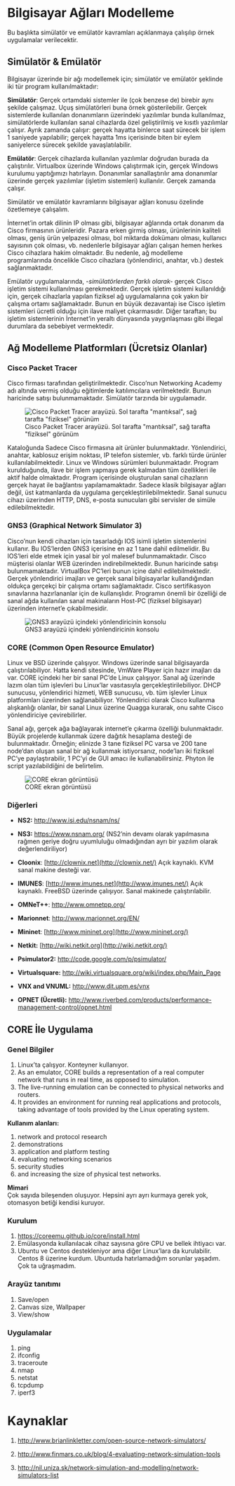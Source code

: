 # Bilgisayar Ağları Modelleme

Bu başlıkta simülatör ve emülatör kavramları açıklanmaya çalışılıp örnek
uygulamalar verilecektir.

## Simülatör & Emülatör

Bilgisayar üzerinde bir ağı modellemek için; simülatör ve emülatör
şeklinde iki tür program kullanılmaktadır:

**Simülatör**: Gerçek ortamdaki sistemler ile (çok benzese de) birebir
aynı şekilde çalışmaz. Uçuş simülatörleri buna örnek gösterilebilir.
Gerçek sistemlerde kullanılan donanımların üzerindeki yazılımlar bunda
kullanılmaz, simülatörlerde kullanılan sanal cihazlarda özel
geliştirilmiş ve kısıtlı yazılımlar çalışır. Ayrık zamanda çalışır:
gerçek hayatta binlerce saat sürecek bir işlem 1 saniyede yapılabilir;
gerçek hayatta 1ms içerisinde biten bir eylem saniyelerce sürecek
şekilde yavaşlatılabilir.

**Emülatör**: Gerçek cihazlarda kullanılan yazılımlar doğrudan burada da
çalıştırılır. Virtualbox üzerinde Windows çalıştırmak için, gerçek
Windows kurulumu yaptığımızı hatırlayın. Donanımlar sanallaştırılır ama
donanımlar üzerinde gerçek yazılımlar (işletim sistemleri) kullanılır.
Gerçek zamanda çalışır.

Simülatör ve emülatör kavramlarını bilgisayar ağları konusu özelinde
özetlemeye çalışalım.

İnternet’in ortak dilinin IP olması gibi, bilgisayar ağlarında ortak
donanım da Cisco firmasının ürünleridir. Pazara erken girmiş olması,
ürünlerinin kaliteli olması, geniş ürün yelpazesi olması, bol miktarda
dokümanı olması, kullanıcı sayısının çok olması, vb. nedenlerle
bilgisayar ağları çalışan hemen herkes Cisco cihazlara hakim olmaktadır.
Bu nedenle, ağ modelleme programlarında öncelikle Cisco cihazlara
(yönlendirici, anahtar, vb.) destek sağlanmaktadır.

Emülatör uygulamalarında, *-simülatörlerden farklı olarak-* gerçek Cisco
işletim sistemi kullanılması gerekmektedir. Gerçek işletim sistemi
kullanıldığı için, gerçek cihazlarla yapılan fiziksel ağ uygulamalarına
çok yakın bir çalışma ortamı sağlamaktadır. Bunun en büyük dezavantajı
ise Cisco işletim sistemleri ücretli olduğu için ilave maliyet
çıkarmasıdır. Diğer taraftan; bu işletim sistemlerinin İnternet’in
yeraltı dünyasında yaygınlaşması gibi illegal durumlara da sebebiyet
vermektedir.

## Ağ Modelleme Platformları (Ücretsiz Olanlar)

### Cisco Packet Tracer

Cisco firması tarafından geliştirilmektedir. Cisco’nun Networking
Academy adı altında vermiş olduğu eğitimlerde katılımcılara
verilmektedir. Bunun haricinde satışı bulunmamaktadır. Simülatör
tarzında bir uygulamadır.

<figure>
<img src="images/SimulatorCiscoPT.png" id="fig:CiscoPT"
alt="Cisco Packet Tracer arayüzü. Sol tarafta &quot;mantıksal&quot;, sağ tarafta &quot;fiziksel&quot; görünüm" />
<figcaption aria-hidden="true">Cisco Packet Tracer arayüzü. Sol tarafta
"mantıksal", sağ tarafta "fiziksel" görünüm</figcaption>
</figure>

Kataloğunda Sadece Cisco firmasına ait ürünler bulunmaktadır.
Yönlendirici, anahtar, kablosuz erişim noktası, IP telefon sistemler,
vb. farklı türde ürünler kullanılabilmektedir. Linux ve Windows
sürümleri bulunmaktadır. Program kurulduğunda, ilave bir işlem yapmaya
gerek kalmadan tüm özellikleri ile aktif halde olmaktadır. Program
içerisinde oluşturulan sanal cihazların gerçek hayat ile bağlantısı
yapılamamaktadır. Sadece klasik bilgisayar ağları değil, üst katmanlarda
da uygulama gerçekleştirilebilmektedir. Sanal sunucu cihazı üzerinden
HTTP, DNS, e-posta sunucuları gibi servisler de simüle edilebilmektedir.

### GNS3 (Graphical Network Simulator 3)

Cisco’nun kendi cihazları için tasarladığı IOS isimli işletim
sistemlerini kullanır. Bu IOS’lerden GNS3 içerisine en az 1 tane dahil
edilmelidir. Bu IOS’leri elde etmek için yasal bir yol malesef
bulunmamaktadır. Cisco müşterisi olanlar WEB üzerinden
indirebilmektedir. Bunun haricinde satışı bulunmamaktadır. VirtualBox
PC’leri bunun içine dahil edilebilmektedir. Gerçek yönlendirici imajları
ve gerçek sanal bilgisayarlar kullandığından oldukça gerçekçi bir
çalışma ortamı sağlamaktadır. Cisco sertifikasyon sınavlarına
hazırlananlar için de kullanışlıdır. Programın önemli bir özelliği de
sanal ağda kullanılan sanal makinaların Host-PC (fiziksel bilgisayar)
üzerinden internet’e çıkabilmesidir.

<figure>
<img src="images/SimulatorGNS3.png" id="fig:GNS3"
alt="GNS3 arayüzü içindeki yönlendiricinin konsolu" />
<figcaption aria-hidden="true">GNS3 arayüzü içindeki yönlendiricinin
konsolu</figcaption>
</figure>

### CORE (Common Open Resource Emulator) 

Linux ve BSD üzerinde çalışıyor. Windows üzerinde sanal bilgisayarda
çalıştırılabiliyor. Hatta kendi sitesinde, VmWare Player için hazır
imajları da var. CORE içindeki her bir sanal PC’de Linux çalışıyor.
Sanal ağ üzerinde lazım olan tüm işlevleri bu Linux’lar vasıtasıyla
gerçekleştirilebiliyor. DHCP sunucusu, yönlendirici hizmeti, WEB
sunucusu, vb. tüm işlevler Linux platformları üzerinden sağlanabiliyor.
Yönlendirici olarak Cisco kullanma alışkanlığı olanlar, bir sanal Linux
üzerine Quagga kurarak, onu sahte Cisco yönlendiriciye çevirebilirler.

Sanal ağı, gerçek ağa bağlayarak internet’e çıkarma özelliği
bulunmaktadır. Büyük projelerde kullanmak üzere dağıtık hesaplama
desteği de bulunmaktadır. Örneğin; elinizde 3 tane fiziksel PC varsa ve
200 tane node’dan oluşan sanal bir ağ kullanmak istiyorsanız, node’ları
iki fiziksel PC’ye paylaştırabilir, 1 PC’yi de GUI amacı ile
kullanabilirsiniz. Phyton ile script yazılabildiğini de belirtelim.

<figure>
<img src="images/SimulatorCORE.png" id="fig:CORE"
alt="CORE ekran görüntüsü" />
<figcaption aria-hidden="true">CORE ekran görüntüsü</figcaption>
</figure>

### Diğerleri

-   **NS2:** <http://www.isi.edu/nsnam/ns/>

-   **NS3:** <https://www.nsnam.org/> (NS2’nin devamı olarak yapılmasına
    rağmen geriye doğru uyumluluğu olmadığından ayrı bir yazılım olarak
    değerlendiriliyor)

<!-- -->

-   **Cloonix**: [http://clownix.net](http://clownix.net/) Açık
    kaynaklı. KVM sanal makine desteği var.

-   **IMUNES**: [http://www.imunes.net](http://www.imunes.net/) Açık
    kaynaklı. FreeBSD üzerinde çalışıyor. Sanal makinede
    çalıştırılabilir.

-   **OMNeT++**: <http://www.omnetpp.org/>

-   **Marionnet**: <http://www.marionnet.org/EN/>

-   **Mininet**: [http://www.mininet.org](http://www.mininet.org/)

-   **Netkit:** [http://wiki.netkit.org](http://wiki.netkit.org/)

-   **Psimulator2:** <http://code.google.com/p/psimulator/>

-   **Virtualsquare:**
    <http://wiki.virtualsquare.org/wiki/index.php/Main_Page>

-   **VNX and VNUML:** <http://www.dit.upm.es/vnx>

-   **OPNET (Ücretli):**
    <http://www.riverbed.com/products/performance-management-control/opnet.html>

## CORE İle Uygulama

### Genel Bilgiler
1. Linux’ta çalışyor. Konteyner kullanıyor.
2. As an emulator, CORE builds a representation of a real computer network that runs in real time, as opposed to simulation.
3. The live-running emulation can be connected to physical networks and routers.
4. It provides an environment for running real applications and protocols, taking advantage of tools provided by the Linux operating system.

**Kullanım alanları:**
1. network and protocol research
2. demonstrations
3. application and platform testing
4. evaluating networking scenarios
5. security studies
6. and increasing the size of physical test networks.

**Mimari**  
Çok sayıda bileşenden oluşuyor. Hepsini ayrı ayrı kurmaya gerek yok, otomasyon betiği kendisi kuruyor.

### Kurulum
1. https://coreemu.github.io/core/install.html
2. Emülasyonda kullanılacak cihaz sayısına göre CPU ve bellek ihtiyacı var.
3. Ubuntu ve Centos destekleniyor ama diğer Linux’lara da kurulabilir. Centos 8 üzerine kurdum. Ubuntuda hatırlamadığım sorunlar yaşadım. Çok ta uğraşmadım.

### Arayüz tanıtımı
1. Save/open
2. Canvas size, Wallpaper
3. View/show

### Uygulamalar
1. ping
2. ifconfig
3. traceroute
4. nmap
5. netstat
6. tcpdump
7. iperf3

# Kaynaklar

1.  <http://www.brianlinkletter.com/open-source-network-simulators/>

2.  <http://www.finmars.co.uk/blog/4-evaluating-network-simulation-tools>

3.  <http://nil.uniza.sk/network-simulation-and-modelling/network-simulators-list>

